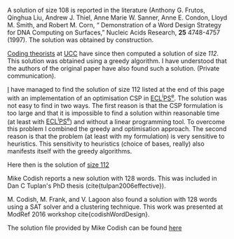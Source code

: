  A solution of size <IT>108</IT> is reported in the
  literature
  (Anthony G. Frutos,
   Qinghua Liu,
   Andrew J. Thiel,
   Anne Marie W. Sanner,
   Anne E. Condon,
   Lloyd M. Smith, and
   Robert M. Corn,
   &#8220; Demonstration of a Word Design Strategy for DNA Computing on Surfaces,&#8221;
   Nucleic Acids Research, <B>25</B> 4748-4757 (1997).
 The solution was obtained by construction.


 [Coding theorists](https://www.ucc.ie/en/crypto/staff/patrickfitzpatrick/) at [UCC](https://www.ucc.ie/en/matsci/people/)
  have since then computed a solution of size *112*.
 This solution was obtained using a greedy algorithm.
 I have understood that the authors of the original paper
  have also found such a solution.
 (Private communication).


 <A HREF="http://csweb.ucc.ie/~dongen">I</A>
  have managed to find the solution of size <IT>112</IT>
  listed at the end of this page
  with an implementation of an optimisation CSP in
   <A HREF="http://eclipseclp.org">ECL<SUP><IT>i</IT></SUP>PS<SUP><IT>e</IT></SUP></A>.
 The solution was not easy to find in two ways.
 The first reason is that the CSP formulation is too large
  and that it is impossible to find a solution within reasonable time
  (at least with <A HREF="http://eclipseclp.org">ECL<SUP><IT>i</IT></SUP>PS<SUP><IT>e</IT></SUP></A>) and
  without a linear programming tool.
 To overcome this problem I combined the greedy and optimisation approach.
 The second reason is that the problem (at least with my formulation)
  is very sensitive to heuristics.
 This sensitivity to heuristics (choice of bases, really)
  also manifests itself with the greedy algorithms.

Here then is the solution of [size 112](length_112.md.html)


Mike Codish reports a new solution with 128 words.
This was included in Dan C Tuplan's PhD thesis (cite{tulpan2006effective}).

M. Codish, M. Frank, and V. Lagoon also found a solution with 128 words using a SAT solver and a clustering technique. This work was presented at ModRef 2016 workshop cite{codishWordDesign}.

The solution file provided by Mike Codish can be found [here](length_128.md.html)
